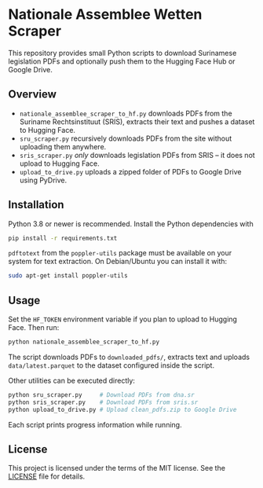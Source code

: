 # Nationale Assemblee Wetten Scraper

This repository provides small Python scripts to download Surinamese legislation PDFs and optionally push them to the Hugging Face Hub or Google Drive.

## Overview

- `nationale_assemblee_scraper_to_hf.py` downloads PDFs from the Suriname Rechtsinstituut (SRIS), extracts their text and pushes a dataset to Hugging Face.
- `sru_scraper.py` recursively downloads PDFs from the site without uploading them anywhere.
- `sris_scraper.py` *only* downloads legislation PDFs from SRIS – it does not upload to Hugging Face.
- `upload_to_drive.py` uploads a zipped folder of PDFs to Google Drive using PyDrive.

## Installation

Python 3.8 or newer is recommended. Install the Python dependencies with

```bash
pip install -r requirements.txt
```

`pdftotext` from the `poppler-utils` package must be available on your system for text extraction. On Debian/Ubuntu you can install it with:

```bash
sudo apt-get install poppler-utils
```

## Usage

Set the `HF_TOKEN` environment variable if you plan to upload to Hugging Face. Then run:

```bash
python nationale_assemblee_scraper_to_hf.py
```

The script downloads PDFs to `downloaded_pdfs/`, extracts text and uploads `data/latest.parquet` to the dataset configured inside the script.

Other utilities can be executed directly:

```bash
python sru_scraper.py     # Download PDFs from dna.sr
python sris_scraper.py    # Download PDFs from sris.sr
python upload_to_drive.py # Upload clean_pdfs.zip to Google Drive
```

Each script prints progress information while running.

## License

This project is licensed under the terms of the MIT license. See the
[LICENSE](LICENSE) file for details.
